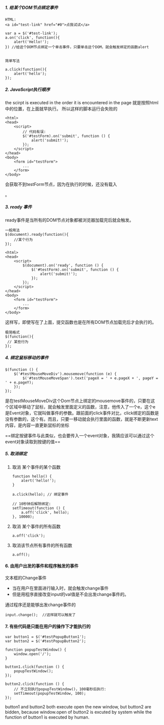 ##### 1. 给某个DOM节点绑定事件
```
HTML:
<a id="test-link" href="#0">点我试试</a>

var a = $('#test-link');
a.on('click', function(){
    alert('Hello!');
}) //给这个DOM节点绑定一个单击事件，只要单击这个DOM，就会触发绑定的函数alert


简单写法

a.click(function(){
    alert('hello');
});
```


##### 2. JavaScript执行顺序
the scirpt is executed in the order it is encountered in the page 就是按照html中的位置，在上面就早执行。  所以这样的脚本运行会失败的 
```
<html>
<head>
    <script>
        // 代码有误:
        $('#testForm).on('submit', function () {
            alert('submit!');
        });
    </script>
</head>
<body>
    <form id="testForm">
        ...
    </form>
</body>
```
会获取不到testForm节点，因为在执行的时候，还没有载入<form>。

##### 3. ready 事件
ready事件是当所有的DOM节点对象都被浏览器加载完后就会触发。

```
一般用法
$(document).ready(function(){
    //某个行为
});
```

```
<html>
<head>
    <script>
        $(document).on('ready', function () {
            $('#testForm).on('submit', function () {
                alert('submit!');
            });
        });
    </script>
</head>
<body>
    <form id="testForm">
        ...
    </form>
</body>
```

这样写，即使写在了上面，提交函数也是在所有DOM节点加载完后才会执行的。

```
极简格式
$(function(){
 // 某些行为
});
```

##### 4.  绑定鼠标移动的事件
```
$(function () {
    $('#testMouseMoveDiv').mousemove(function (e) {
        $('#testMouseMoveSpan').text('pageX = ' + e.pageX + ', pageY = ' + e.pageY);
    });
});
```

是在testMouseMoveDiv这个Dom节点上绑定的mousemove事件的，只要在这个区域中移动了鼠标，就会触发里面定义的函数，注意，他传入了一个e，这个e是Event对象，它就叫做事件的参数。跟前面的click事件对比，click绑定的函数是没有参数的，这个有。而且，只要一移动就会执行里面的函数，就是不断更新text内容，是内容一直更新鼠标的坐标

==绑定按键事件与此类似，也会要传入一个event对象，我猜应该可以通过这个event对象读取到按键的值==

##### 5. 取消绑定
1. 取消 某个事件的某个函数
    ```
    function hello() {
        alert('hello!');
    }
    
    a.click(hello); // 绑定事件
    
    // 10秒钟后解除绑定:
    setTimeout(function () {
        a.off('click', hello);
    }, 10000);
    ```

2. 取消 某个事件的所有函数
    ```
    a.off('click');
    ```

3. 取消该节点所有事件的所有函数
    ```
    a.off();
    ```
    
#### 6. 由用户出发的事件和程序触发的事件
文本框的Change事件    
 * 当在用户在里面进行输入时，就会触发change事件
 * 但是用程序直接改变input的val值是不会出发change事件的。

通过程序还是能够出发change事件的
```
input.change();  //这样就可以触发了
```

#### 7. 有些代码是只能在用户的操作下才能执行的

```
var button1 = $('#testPopupButton1');
var button2 = $('#testPopupButton2');

function popupTestWindow() {
    window.open('/');
}

button1.click(function () {
    popupTestWindow();
});

button2.click(function () {
    // 不立刻执行popupTestWindow()，100毫秒后执行:
    setTimeout(popupTestWindow, 100);
});
```

button1 and button2 both execute open the new window, but button2 are bidden, because window.open of button2 is excuted by system while the function of button1 is executed by human.